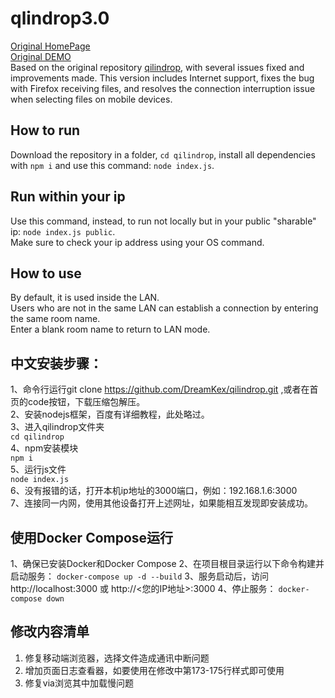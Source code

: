 # qlindrop3.0
[Original HomePage](https://www.qilindrop.cn)\
[Original DEMO](https://qilindrop.cn/)\
Based on the original repository [qilindrop](https://github.com/linzxcw/qilindrop.git), with several issues fixed and improvements made. This version includes Internet support, fixes the bug with Firefox receiving files, and resolves the connection interruption issue when selecting files on mobile devices.

## How to run
Download the repository in a folder, `cd qilindrop`, install all dependencies with `npm i` and use this command: `node index.js`.

## Run within your ip
Use this command, instead, to run not locally but in your public "sharable" ip: `node index.js public`.\
Make sure to check your ip address using your OS command.

## How to use
By default, it is used inside the LAN.\
Users who are not in the same LAN can establish a connection by entering the same room name.\
Enter a blank room name to return to LAN mode.


## 中文安装步骤：
1、命令行运行git clone https://github.com/DreamKex/qilindrop.git ,或者在首页的code按钮，下载压缩包解压。\
2、安装nodejs框架，百度有详细教程，此处略过。\
3、进入qilindrop文件夹\
      `cd qilindrop`\
4、npm安装模块\
      `npm i`\
5、运行js文件\
      `node index.js`\
6、没有报错的话，打开本机ip地址的3000端口，例如：192.168.1.6:3000\
7、连接同一内网，使用其他设备打开上述网址，如果能相互发现即安装成功。

## 使用Docker Compose运行
1、确保已安装Docker和Docker Compose
2、在项目根目录运行以下命令构建并启动服务：
      `docker-compose up -d --build`
3、服务启动后，访问 http://localhost:3000 或 http://<您的IP地址>:3000
4、停止服务：
      `docker-compose down`

## 修改内容清单
1. 修复移动端浏览器，选择文件造成通讯中断问题
2. 增加页面日志查看器，如要使用在修改<mcfile name="styles.css" path="d:/tmp/gen/qilindrop/public/styles.css"></mcfile>中第173-175行样式即可使用
3. 修复via浏览其中加载慢问题
